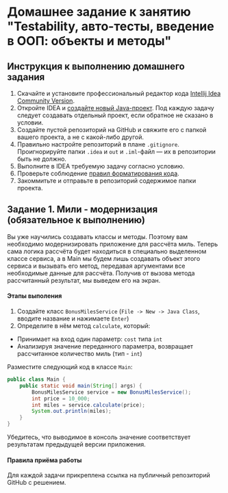 # Домашнее задание к занятию "Testability, авто-тесты, введение в ООП: объекты и методы"

##  Инструкция к выполнению домашнего задания

1. Скачайте и установите профессиональный редактор кода [Intellij Idea Community Version](https://www.jetbrains.com/idea/download/).
2. Откройте IDEA и [создайте новый Java-проект](QA_Java_Idea_Create.md). Под каждую задачу следует создавать отдельный проект, если обратное не сказано в условии.
3. Создайте пустой репозиторий на GitHub и свяжите его с папкой вашего проекта, а не с какой-либо другой.
4. Правильно настройте репозиторий в плане `.gitignore`. Проигнорируйте папки `.idea` и `out` и `.iml`-файл — их в репозитории быть не должно.
5. Выполните в IDEA требуемую задачу согласно условию.
6. Проверьте соблюдение [правил форматирования кода](QA_Java_Idea_Format.md).
7. Закоммитьте и отправьте в репозиторий содержимое папки проекта.

## Задание 1. Мили - модернизация (обязательное к выполнению)

Вы уже научились создавать классы и методы. Поэтому вам необходимо модернизировать приложение для рассчёта миль. Теперь сама логика рассчёта будет находиться в специально выделенном классе сервиса, а в Main мы будем лишь создавать объект этого сервиса и вызывать его метод, передавая аргументами все необходимые данные для рассчёта. Получив от вызова метода рассчитанный результат, мы выведем его на экран.

#### Этапы выполения
1. Создайте класс `BonusMilesService` (`File -> New -> Java Class`, вводите название и нажимаете `Enter`)
1. Определите в нём метод `calculate`, который:
* Принимает на вход один параметр: `cost` типа `int`
* Анализируя значение переданного параметра, возвращает рассчитанное количество миль (тип - `int`)

Разместите следующий код в классе `Main`:

```java
public class Main {
    public static void main(String[] args) {
        BonusMilesService service = new BonusMilesService();
        int price = 10_000;
        int miles = service.calculate(price);
        System.out.println(miles);
    }
}
```

Убедитесь, что выводимое в консоль значение соответствует результатам предыдущей версии приложения.

#### Правила приёма работы
Для каждой задачи прикреплена ссылка на публичный репозиторий GitHub с решением.
